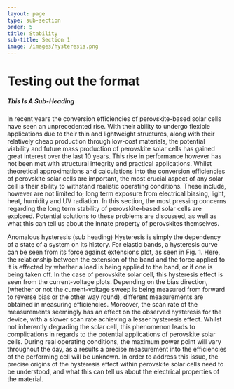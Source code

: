 ```yaml
---
layout: page
type: sub-section
order: 5
title: Stability
sub-title: Section 1
image: /images/hysteresis.png
---
```


# Testing out the format
##### This Is A Sub-Heading
In recent years the conversion efficiencies of perovskite-based solar cells have seen an unprecedented rise. With their ability to undergo flexible applications due to their thin and lightweight structures, along with their relatively cheap production through low-cost materials, the potential viability and future mass production of perovskite solar cells has gained great interest over the last 10 years. This rise in performance however has not been met with structural integrity and practical applications. Whilst theoretical approximations and calculations into the conversion efficiencies of perovskite solar cells are important, the most crucial aspect of any solar cell is their ability to withstand realistic operating conditions. These include, however are not limited to; long term exposure from electrical biasing, light, heat, humidity and UV radiation. In this section, the most pressing concerns regarding the long term stability of perovskite-based solar cells are explored. Potential solutions to these problems are discussed, as well as what this can tell us about the innate property of perovskites themselves.

Anomalous hysteresis (sub heading)
Hysteresis is simply the dependency of a state of a system on its history. For elastic bands, a hysteresis curve can be seen from its force against extensions plot, as seen in Fig. 1. Here, the relationship between the extension of the band and the force applied to it is effected by whether a load is being applied to the band, or if one is being taken off. In the case of perovskite solar cell, this hysteresis effect is seen from the current-voltage plots. Depending on the bias direction, (whether or not the current-voltage sweep is being measured from forward to reverse bias or the other way round), different measurements are obtained in measuring efficiencies. Moreover, the scan rate of the measurements seemingly has an effect on the observed hysteresis for the device, with a slower scan rate achieving a lesser hysteresis effect. Whilst not inherently degrading the solar cell, this phenomenon leads to complications in regards to the potential applications of perovskite solar cells. During real operating conditions, the maximum power point will vary throughout the day, as a results a precise measurement into the efficiencies of the performing cell will be unknown. In order to address this issue, the precise origins of the hysteresis effect within perovskite solar cells need to be understood, and what this can tell us about the electrical properties of the material.

